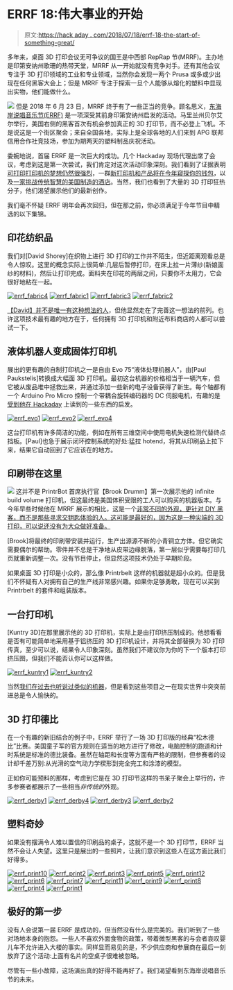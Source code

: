 # ERRF 18:伟大事业的开始

> 原文:[https://hack aday . com/2018/07/18/errf-18-the-start-of-something-great/](https://hackaday.com/2018/07/18/errf-18-the-start-of-something-great/)

多年来，桌面 3D 打印会议无可争议的国王是中西部 RepRap 节(MRRF)。主办地是印第安纳州歌珊的热带天堂，MRRF 从一开始就没有竞争对手。还有其他会议专注于 3D 打印领域的工业和专业领域，当然你会发现一两个 Prusa 或多或少出现在任何黑客大会上；但是 MRRF 专注于探索一旦个人能够从熔化的塑料中显现出实物，他们能做什么。

[![](../Images/6757d330816e52a095801c45684593de.png)](https://hackaday.com/wp-content/uploads/2018/07/errf_thumb.png) 但是 2018 年 6 月 23 日，MRRF 终于有了一些正当的竞争。顾名思义，[东海岸说唱音乐节(ERRF)](http://eastcoastreprapfestival.com) 是一项深受其前身印第安纳州启发的活动。马里兰州贝尔艾尔举行，美国右侧的黑客首次有机会参加真正的 3D 打印节，而不必登上飞机。不是说这是一个街区聚会；来自全国各地，实际上是全球各地的人们来到 APG 联邦信用合作社竞技场，参加为期两天的塑料制品庆祝活动。

委婉地说，首届 ERRF 是一次巨大的成功。几个 Hackaday 现场代理出席了会议，考虑到这是第一次尝试，我们肯定对这次活动印象深刻。我们看到了证据表明[可打印打印机的梦想仍然很强烈](https://wp.me/pk3lN-1jD8)，一群[新打印机和产品将在今年窥探你的钱包](https://wp.me/pk3lN-1jFW)，以及[一家挑战传统智慧的美国制造的酒店](https://wp.me/pk3lN-1jFA)。当然，我们也看到了大量的 3D 打印狂热分子，他们渴望展示他们的最新创作。

我们毫不怀疑 ERRF 明年会再次回归，但在那之前，你必须满足于今年节目中精选的以下集锦。

## 印花纺织品

我们对[David Shorey]在织物上进行 3D 打印的工作并不陌生，但近距离观看总是令人惊叹。这里的概念实际上很简单:几层后暂停打印，在床上拉一片薄纱(新娘面纱的材料)，然后让打印完成。面料夹在印花的两层之间，只要你不太用力，它会很好地粘在一起。

 [![errf_fabric4](../Images/4767abebe1f9ee6a704ed8a4b6dc7714.png "errf_fabric4")](https://i0.wp.com/hackaday.com/wp-content/uploads/2018/07/errf_fabric4.jpg?ssl=1)  [![errf_fabric1](../Images/2da8e700b3841f789c2d33436376a9ef.png "errf_fabric1")](https://i0.wp.com/hackaday.com/wp-content/uploads/2018/07/errf_fabric1.jpg?ssl=1)  [![errf_fabric3](../Images/2f922f3d2c44987fe89b74fe85a5f2aa.png "errf_fabric3")](https://i0.wp.com/hackaday.com/wp-content/uploads/2018/07/errf_fabric3.jpg?ssl=1)  [![errf_fabric2](../Images/1e95c5c42d0ef7e1cdee559c69bbba0d.png "errf_fabric2")](https://i0.wp.com/hackaday.com/wp-content/uploads/2018/07/errf_fabric2.jpg?ssl=1) 

[【David】并不是唯一有这种想法的人](https://hackaday.com/2018/01/06/3d-printing-wearables-with-a-net/)，但他显然走在了完善这一想法的前列。也许这项技术最有趣的地方在于，任何拥有 3D 打印机和附近布料商店的人都可以尝试一下。

## 液体机器人变成固体打印机

展出的更有趣的自制打印机之一是自由 Evo 75“液体处理机器人”，由[Paul Paukstelis]转换成大幅面 3D 打印机。最初这台机器的价格相当于一辆汽车，但它被从废品堆中拯救出来，并通过添加一些新的电子设备获得了新生。每个轴都有一个 Arduino Pro Micro 控制一个带耦合旋转编码器的 DC 伺服电机，有趣的是[受到他在 Hackaday](https://hackaday.com/2015/01/20/closed-loop-control-for-3d-printers/) 上读到的一些东西的启发。

 [![errf_evo1](../Images/d9af3d73271e93ecbfa95aa7a7f191d3.png "errf_evo1")](https://i0.wp.com/hackaday.com/wp-content/uploads/2018/07/errf_evo1.jpg?ssl=1)  [![errf_evo2](../Images/cca9ba90ac411df2463241ea09e538aa.png "errf_evo2")](https://i0.wp.com/hackaday.com/wp-content/uploads/2018/07/errf_evo2.jpg?ssl=1)  [![errf_evo4](../Images/4535d60306f2da3e46dc391521fd2e81.png "errf_evo4")](https://i0.wp.com/hackaday.com/wp-content/uploads/2018/07/errf_evo4.jpg?ssl=1) 

这台打印机有许多简洁的功能，例如在所有三维空间中使用电机失速检测代替终点挡板。[Paul]也急于展示闭环控制系统的好处:猛拉 hotend，将其从印刷品上拉下来，结果它自动回到了它应该在的地方。

## 印刷带在这里

[![](../Images/41b3583877e0442d1d44863b4e7e13b6.png)](https://hackaday.com/wp-content/uploads/2018/07/errf_printrbelt.jpg) 这并不是 PrintrBot 首席执行官【Brook Drumm】第一次展示他的 infinite build volume 打印机，但这最终是美国体积受限的工人可以购买的机器版本。与今年早些时候他在 MRRF 展示的相比，这是一个[非常不同的外观，更针对 DIY 黑客，而不是那些寻求交钥匙体验的人。这可能是最好的，因为这是一种尖端的 3D 打印，可以说还没有为大众做好准备。](https://hackaday.com/2018/03/26/cutting-edge-of-3d-printing-revealed-at-last-weekends-mrrf/)

[Brook]将最终的印刷带安装并运行，生产出源源不断的小青铜立方体。但它确实需要偶尔的帮助。零件并不总是干净地从皮带边缘脱落，第一层似乎需要每打印几页就重新调整一次。没有节目停止，但显然这项技术仍处于早期阶段。

如果桌面 3D 打印是小众的，那么像 Printrbelt 这样的机器就是超小众的。但是我们不怀疑有人对拥有自己的生产线非常感兴趣。如果你足够勇敢，现在可以买到 Printrbelt 的套件和组装版本。

## 一台打印机

[Kuntry 3D]在那里展示他的 3D 打印机，实际上是由打印挤压制成的。他想看看是否有可能简单地采用基于铝挤压的 3D 打印机设计，并将其全部替换为 3D 打印传真，至少可以说，结果令人印象深刻。虽然我们不建议你为你的下一个版本打印挤压图，但我们不能否认你可以这样做。

 [![errf_kuntry1](../Images/3beefc22add56a0d1274ddc5b2b41715.png "errf_kuntry1")](https://i0.wp.com/hackaday.com/wp-content/uploads/2018/07/errf_kuntry1.jpg?ssl=1)  [![errf_kuntry2](../Images/516145a169b101dc0009b84f8937702d.png "errf_kuntry2")](https://i0.wp.com/hackaday.com/wp-content/uploads/2018/07/errf_kuntry2.jpg?ssl=1) 

当然[我们在过去也听说过类似的机器](https://hackaday.com/2018/02/03/3d-print-a-3d-printer-frame/)，但是看到这些项目之一在现实世界中突突前进总是令人愉快的。

## 3D 打印德比

在一个有趣的新旧结合的例子中，ERRF 举行了一场 3D 打印版的经典“松木德比”比赛。美国童子军的官方规则在适当的地方进行了修改，电脑控制的跑道和计时系统是标准的德比装备。虽然在轴距和长度等方面有严格的限制，但参赛者的设计却千差万别:从光滑的空气动力学楔形到完全完工和涂漆的模型。

正如你可能预料的那样，考虑到它是在 3D 打印节这样的书呆子聚会上举行的，许多参赛者都展示了一些相当*非传统的*外观。

 [![errf_derby1](../Images/d3be56490932fa01e5ec8ff45fe97bff.png "errf_derby1")](https://i0.wp.com/hackaday.com/wp-content/uploads/2018/07/errf_derby1.jpg?ssl=1)  [![errf_derby4](../Images/e868018db4b278232645c12820009c00.png "errf_derby4")](https://i0.wp.com/hackaday.com/wp-content/uploads/2018/07/errf_derby4.jpg?ssl=1)  [![errf_derby3](../Images/b06858a441b0f6e7804c54ae3ab1dff4.png "errf_derby3")](https://i0.wp.com/hackaday.com/wp-content/uploads/2018/07/errf_derby3.jpg?ssl=1)  [![errf_derby2](../Images/5352c5b1a730e0c5284f517eb482a9e0.png "errf_derby2")](https://i0.wp.com/hackaday.com/wp-content/uploads/2018/07/errf_derby21.jpg?ssl=1) 

## 塑料奇妙

如果没有摆满令人难以置信的印刷品的桌子，这就不是一个 3D 打印节，ERRF 当然不会让人失望。这里只是展出的一些照片，让我们意识到这些人在这方面比我们好得多。

 [![errf_print10](../Images/6fceb6f7418c6b42e9f932fc739414cf.png "errf_print10")](https://i0.wp.com/hackaday.com/wp-content/uploads/2018/07/errf_print10.jpg?ssl=1)  [![errf_print2](../Images/ead04dbc6f706d83e744634fac03f99b.png "errf_print2")](https://i0.wp.com/hackaday.com/wp-content/uploads/2018/07/errf_print2.jpg?ssl=1)  [![errf_print3](../Images/6979f5bd7363c3a0989e76361004d970.png "errf_print3")](https://i0.wp.com/hackaday.com/wp-content/uploads/2018/07/errf_print3.jpg?ssl=1)  [![errf_print5](../Images/f2529ce84ea0ccd94ade40d210037598.png "errf_print5")](https://i0.wp.com/hackaday.com/wp-content/uploads/2018/07/errf_print5.jpg?ssl=1)  [![errf_print12](../Images/81a0a08424373a0fc73fd8db309ccaef.png "errf_print12")](https://i0.wp.com/hackaday.com/wp-content/uploads/2018/07/errf_print121.jpg?ssl=1)  [![errf_print6](../Images/faee8ab520642cbfaa5c9c30d539187c.png "errf_print6")](https://i0.wp.com/hackaday.com/wp-content/uploads/2018/07/errf_print6.jpg?ssl=1)  [![errf_print7](../Images/763312380b67fb4fbaeb041b1417f63f.png "errf_print7")](https://i0.wp.com/hackaday.com/wp-content/uploads/2018/07/errf_print71.jpg?ssl=1)  [![errf_print11](../Images/5fdaaead66f70ada206e45ed03009347.png "errf_print11")](https://i0.wp.com/hackaday.com/wp-content/uploads/2018/07/errf_print11.jpg?ssl=1)  [![errf_print9](../Images/9ff5a0740f4dc689c48a421c14980ff0.png "errf_print9")](https://i0.wp.com/hackaday.com/wp-content/uploads/2018/07/errf_print9.jpg?ssl=1)  [![errf_print8](../Images/19247a3c61efd46f93121da43624f0d0.png "errf_print8")](https://i0.wp.com/hackaday.com/wp-content/uploads/2018/07/errf_print8.jpg?ssl=1)  [![errf_print4](../Images/d936fce516e8025db5a023dc89196a6b.png "errf_print4")](https://i0.wp.com/hackaday.com/wp-content/uploads/2018/07/errf_print4.jpg?ssl=1)  [![errf_print1](../Images/3514a1b27706cfea4fa6c6a6da5535f2.png "errf_print1")](https://i0.wp.com/hackaday.com/wp-content/uploads/2018/07/errf_print1.jpg?ssl=1) 

## 极好的第一步

没有人会说第一届 ERRF 是成功的，但当然没有什么是完美的。我们听到了一些对场地本身的抱怨。一些人不喜欢外面食物的政策，带着微型黑客的与会者哀叹婴儿车不允许进入大楼的事实。同样显而易见的是，不少供应商和参展商在最后一刻放弃了这个活动:上面有名片的空桌子很难被忽略。

尽管有一些小故障，这场演出真的好得不能再好了。我们渴望看到东海岸说唱音乐节的未来。